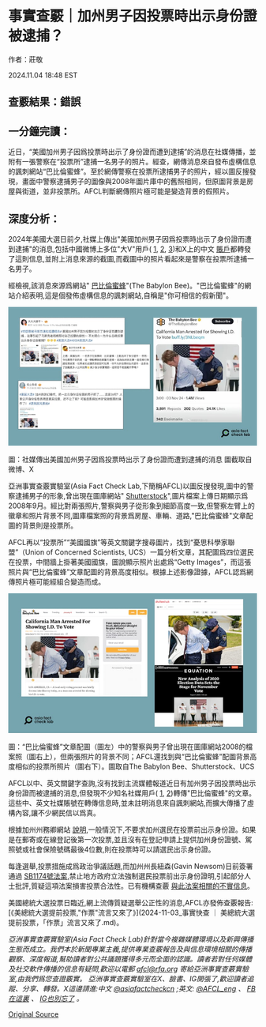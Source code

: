# 事實查覈｜加州男子因投票時出示身份證被逮捕？

作者：莊敬

2024.11.04 18:48 EST

## 查覈結果：錯誤

## 一分鐘完讀：

近日，“美國加州男子因爲投票時出示了身份證而遭到逮捕”的消息在社媒傳播，並附有一張警察在“投票所”逮捕一名男子的照片。經查，網傳消息來自發布虛構信息的諷刺網站“巴比倫蜜蜂”。至於網傳警察在投票所逮捕男子的照片，經以圖反搜發現，畫面中警察逮捕男子的圖像與2008年圖片庫中的舊照相同，但原圖背景是房屋與街道，並非投票所。AFCL判斷網傳照片極可能是變造背景的假照片。

## 深度分析：

2024年美國大選日前夕,社媒上傳出"美國加州男子因爲投票時出示了身份證而遭到逮捕"的消息,包括中國微博上多位"大V"用戶( [1](https://m.weibo.cn/detail/5096960945821867), [2](https://m.weibo.cn/detail/5096638569779089), [3](https://m.weibo.cn/detail/5096543036113262))和X上的中文 [賬戶](https://x.com/congqianman1994/status/1852952401076256899)都轉發了這則信息,並附上消息來源的截圖,而截圖中的照片看起來是警察在投票所逮捕一名男子。

經檢視,該消息來源爲網站" [巴比倫蜜蜂](https://archive.ph/3fV4o)"(The Babylon Bee)。"巴比倫蜜蜂"的網站介紹表明,這是個發佈虛構信息的諷刺網站,自稱是"你可相信的假新聞"。

![1 (6).png](images/XSBX2MJDMK6LNRBTXUAZ6E637Y.png)

圖：社媒傳出美國加州男子因爲投票時出示了身份證而遭到逮捕的消息 圖截取自微博、X

亞洲事實查覈實驗室(Asia Fact Check Lab,下簡稱AFCL)以圖反搜發現,圖中的警察逮捕男子的形象,曾出現在圖庫網站" [Shutterstock](https://www.shutterstock.com/zh/image-photo/businessman-being-handcuffed-placed-under-arrest-17843134)",圖片檔案上傳日期顯示爲2008年9月。經比對兩張照片,警察與男子從形象到細節高度一致,但警察左臂上的徽章和照片背景不同,圖庫檔案照的背景爲房屋、車輛、道路,"巴比倫蜜蜂"文章配圖的背景則是投票所。

AFCL再以“投票所”“美國國旗”等英文關鍵字搜尋圖片，找到“憂思科學家聯盟”（Union of Concerned Scientists, UCS）一篇分析文章，其配圖爲四位選民在投票，中間牆上掛著美國國旗，圖說顯示照片出處爲“Getty Images”，而這張照片與“巴比倫蜜蜂”文章配圖的背景高度相似。根據上述影像證據，AFCL認爲網傳照片極可能經組合變造而成。

![2 (4).png](images/ZRNWVOQVAOSBLI5WIGTIRP245M.png)

圖：“巴比倫蜜蜂”文章配圖（圖左）中的警察與男子曾出現在圖庫網站2008的檔案照（圖右上），但兩張照片的背景不同；AFCL還找到與“巴比倫蜜蜂”配圖背景高度相似的投票所照片（圖右下）。圖取自The Babylon Bee、Shutterstock、UCS

AFCL以中、英文關鍵字查詢,沒有找到主流媒體報道近日有加州男子因投票時出示身份證而被逮捕的消息,但發現不少知名社媒用戶( [1](https://twitter.com/elonmusk/status/1851391793553936416), [2](https://x.com/mayemusk/status/1852868333504540685))轉傳"巴比倫蜜蜂"的文章。這些中、英文社媒賬號在轉傳信息時,並未註明消息來自諷刺網站,而擴大傳播了虛構內容,讓不少網民信以爲真。

根據加州州務卿網站 [說明](https://www.sos.ca.gov/elections/voting-resources/voting-california/what-bring),一般情況下,不要求加州選民在投票前出示身份證。如果是在郵寄或在線登記後第一次投票,並且沒有在登記申請上提供加州身份證號、駕照號或社會保險號碼最後4位數,則在投票時可以請選民出示身份證。

每逢選舉,投票措施成爲政治爭議話題,而加州州長紐森(Gavin Newsom)日前簽署通過 [SB1174號法案](https://leginfo.legislature.ca.gov/faces/billNavClient.xhtml?bill_id=202320240SB1174),禁止地方政府立法強制選民投票前出示身份證明,引起部分人士批評,質疑這項法案損害投票合法性。已有機構查覈 [與此法案相關的不實信息](https://www.politifact.com/factchecks/2024/aug/30/instagram-posts/a-new-california-bill-wont-eliminate-voter-id-at-p/)。

美國總統大選投票日臨近,網上流傳質疑選舉公正性的消息,AFCL亦發佈查覈報告: [《美總統大選提前投票,"作票"流言又來了》](2024-11-03_事實快查 ｜ 美總統大選提前投票，「作票」流言又來了.md)。

*亞洲事實查覈實驗室(Asia Fact Check Lab)針對當今複雜媒體環境以及新興傳播生態而成立。我們本於新聞專業主義,提供專業查覈報告及與信息環境相關的傳播觀察、深度報道,幫助讀者對公共議題獲得多元而全面的認識。讀者若對任何媒體及社交軟件傳播的信息有疑問,歡迎以電郵*  [*afcl@rfa.org*](mailto:afcl@rfa.org)  *寄給亞洲事實查覈實驗室,由我們爲您查證覈實。* *亞洲事實查覈實驗室在X、臉書、IG開張了,歡迎讀者追蹤、分享、轉發。X這邊請進:中文*  [*@asiafactcheckcn*](https://twitter.com/asiafactcheckcn)  *;英文:*  [*@AFCL\_eng*](https://twitter.com/AFCL_eng)  *、*  [*FB在這裏*](https://www.facebook.com/asiafactchecklabcn)  *、*  [*IG也別忘了*](https://www.instagram.com/asiafactchecklab/)  *。*



[Original Source](https://www.rfa.org/mandarin/shishi-hecha/hc-californian-man-voter-id-issue-11042024184752.html)